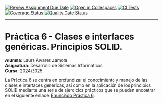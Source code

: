 [![Review Assignment Due Date](https://classroom.github.com/assets/deadline-readme-button-22041afd0340ce965d47ae6ef1cefeee28c7c493a6346c4f15d667ab976d596c.svg)](https://classroom.github.com/a/hGiCucuU)
[![Open in Codespaces](https://classroom.github.com/assets/launch-codespace-2972f46106e565e64193e422d61a12cf1da4916b45550586e14ef0a7c637dd04.svg)](https://classroom.github.com/open-in-codespaces?assignment_repo_id=18544185)
[![CI Tests](https://github.com/ULL-ESIT-INF-DSI-2425/prct06-generics-solid-alu0101349824/actions/workflows/ci.yml/badge.svg)](https://github.com/ULL-ESIT-INF-DSI-2425/prct06-generics-solid-alu0101349824/actions/workflows/ci.yml)
[![Coverage Status](https://coveralls.io/repos/github/ULL-ESIT-INF-DSI-2425/prct06-generics-solid-alu0101349824/badge.svg?branch=main)](https://coveralls.io/github/ULL-ESIT-INF-DSI-2425/prct06-generics-solid-alu0101349824?branch=main)
[![Quality Gate Status](https://sonarcloud.io/api/project_badges/measure?project=ULL-ESIT-INF-DSI-2425_prct06-generics-solid-alu0101349824&metric=alert_status)](https://sonarcloud.io/summary/new_code?id=ULL-ESIT-INF-DSI-2425_prct06-generics-solid-alu0101349824)

---

# Práctica 6 - Clases e interfaces genéricas. Principios SOLID.

**Alumna**: Laura Álvarez Zamora <br>
**Asignatura**: Desarrollo de Sistemas Informáticos <br>
**Curso**: 2024/2025 <br>

La Práctica 6 se centra en profundizar el conocimiento y manejo de las clases e interfaces genéricas, así como en la aplicación de los principios SOLID mediante una serie de ejercicios prácticos que se pueden encontrar en el siguiente enlace:
[Enunciado Práctica 6](https://ull-esit-inf-dsi-2425.github.io/prct06-generics-solid/).

